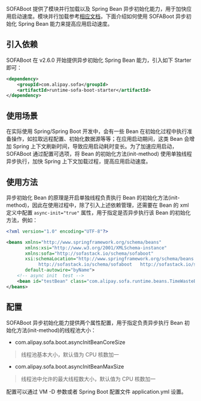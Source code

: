 SOFABoot 提供了模块并行加载以及 Spring Bean 异步初始化能力，用于加快应用启动速度。模块并行加载参考[相应文档](./parallel-start)，下面介绍如何使用 SOFABoot 异步初始化 Spring Bean 能力来提高应用启动速度。

## 引入依赖
SOFABoot 在 v2.6.0 开始提供异步初始化 Spring Bean 能力，引入如下 Starter 即可：

```xml  
<dependency>
    <groupId>com.alipay.sofa</groupId>
    <artifactId>runtime-sofa-boot-starter</artifactId>
</dependency>
```

## 使用场景
在实际使用 Spring/Spring Boot 开发中，会有一些 Bean 在初始化过程中执行准备操作，如拉取远程配置、初始化数据源等等；在应用启动期间，这类 Bean 会增加 Spring 上下文刷新时间，导致应用启动耗时变长。为了加速应用启动，SOFABoot 通过配置可选项，将 Bean 的初始化方法(init-method) 使用单独线程异步执行，加快 Spring 上下文加载过程，提高应用启动速度。

## 使用方法
异步初始化 Bean 的原理是开启单独线程负责执行 Bean 的初始化方法(init-method)，因此在使用过程中，除了引入上述依赖管理，还需要在 Bean 的 xml 定义中配置 `async-init="true"` 属性，用于指定是否异步执行该 Bean 的初始化方法，例如：

```xml
<?xml version="1.0" encoding="UTF-8"?>

<beans xmlns="http://www.springframework.org/schema/beans"
       xmlns:xsi="http://www.w3.org/2001/XMLSchema-instance"
       xmlns:sofa="http://sofastack.io/schema/sofaboot"
       xsi:schemaLocation="http://www.springframework.org/schema/beans http://www.springframework.org/schema/beans/spring-beans.xsd
            http://sofastack.io/schema/sofaboot   http://sofastack.io/schema/sofaboot.xsd"
       default-autowire="byName">
    <!-- async init  test -->
    <bean id="testBean" class="com.alipay.sofa.runtime.beans.TimeWasteBean" init-method="init"/>
</beans>
```

## 配置
SOFABoot 异步初始化能力提供两个属性配置，用于指定负责异步执行 Bean 初始化方法(init-method)的线程池大小：
+ com.alipay.sofa.boot.asyncInitBeanCoreSize
> 线程池基本大小，默认值为 CPU 核数加一
+ com.alipay.sofa.boot.asyncInitBeanMaxSize
> 线程池中允许的最大线程数大小，默认值为 CPU 核数加一

配置可以通过 VM -D 参数或者 Spring Boot 配置文件 application.yml 设置。